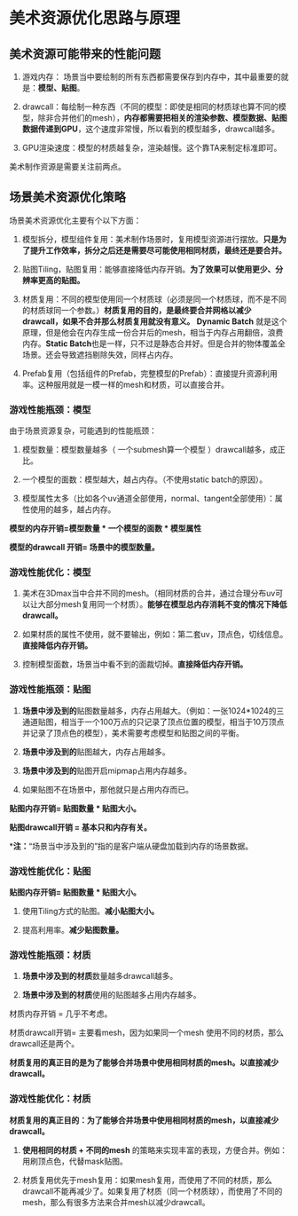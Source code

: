 # 美术资源优化思路与原理

## 美术资源可能带来的性能问题

1. 游戏内存： 场景当中要绘制的所有东西都需要保存到内存中，其中最重要的就是：**模型、贴图**。

2. drawcall：每绘制一种东西（不同的模型：即使是相同的材质球也算不同的模型，除非合并他们的mesh），**内存都需要把相关的渲染参数、模型数据、贴图数据传递到GPU**，这个速度非常慢，所以看到的模型越多，drawcall越多。

3. GPU渲染速度：模型的材质越复杂，渲染越慢。这个靠TA来制定标准即可。

美术制作资源是需要关注前两点。

## 场景美术资源优化策略

场景美术资源优化主要有个以下方面：

1. 模型拆分，模型组件复用：美术制作场景时，复用模型资源进行摆放。**只是为了提升工作效率，拆分之后还是需要尽可能使用相同材质，最终还是要合并。**

2. 贴图Tiling，贴图复用：能够直接降低内存开销。**为了效果可以使用更少、分辨率更高的贴图。**

3. 材质复用：不同的模型使用同一个材质球（必须是同一个材质球，而不是不同的材质球同一个参数。）**材质复用的目的，是最终要合并网格以减少drawcall，如果不合并那么材质复用就没有意义。** **Dynamic Batch** 就是这个原理，但是他会在内存生成一份合并后的mesh，相当于内存占用翻倍，浪费内存。**Static Batch**也是一样，只不过是静态合并好。但是合并的物体覆盖全场景。还会导致遮挡剔除失效，同样占内存。

4. Prefab复用（包括组件的Prefab，完整模型的Prefab）：直接提升资源利用率。这种服用就是一模一样的mesh和材质，可以直接合并。

### 游戏性能瓶颈：模型

由于场景资源复杂，可能遇到的性能瓶颈：

1. 模型数量：模型数量越多（ 一个submesh算一个模型 ）drawcall越多，成正比。

2. 一个模型的面数：模型越大，越占内存。（不使用static batch的原因）。

3. 模型属性太多（比如各个uv通道全部使用，normal、tangent全部使用）：属性使用的越多，越占内存。

**模型的内存开销=模型数量 * 一个模型的面数 * 模型属性**

**模型的drawcall 开销= 场景中的模型数量。**

### 游戏性能优化：模型

1. 美术在3Dmax当中合并不同的mesh。（相同材质的合并，通过合理分布uv可以让大部分mesh复用同一个材质）。**能够在模型总内存消耗不变的情况下降低drawcall。**

2. 如果材质的属性不使用，就不要输出，例如：第二套uv，顶点色，切线信息。**直接降低内存开销。**

3. 控制模型面数，场景当中看不到的面裁切掉。**直接降低内存开销。**



### 游戏性能瓶颈：贴图

1. **场景中涉及到的**贴图数量越多，内存占用越大。（例如：一张1024*1024的三通道贴图，相当于一个100万点的只记录了顶点位置的模型，相当于10万顶点并记录了顶点色的模型），美术需要考虑模型和贴图之间的平衡。

2. **场景中涉及到的**贴图越大，内存占用越多。

3. **场景中涉及到的**贴图开启mipmap占用内存越多。

4. 如果贴图不在场景中，那他就只是占用内存而已。

**贴图内存开销= 贴图数量 * 贴图大小。**

**贴图drawcall开销 = 基本只和内存有关。**

***注：**“场景当中涉及到的”指的是客户端从硬盘加载到内存的场景数据。

### 游戏性能优化：贴图

**贴图内存开销= 贴图数量 * 贴图大小。**

1. 使用Tiling方式的贴图。**减小贴图大小。**

2. 提高利用率。**减少贴图数量。**

### 游戏性能瓶颈：材质

1. **场景中涉及到的材质**数量越多drawcall越多。

2. **场景中涉及到的材质**使用的贴图越多占用内存越多。

材质内存开销 =  几乎不考虑。

材质drawcall开销= 主要看mesh，因为如果同一个mesh 使用不同的材质，那么drawcall还是两个。

**材质复用的真正目的是为了能够合并场景中使用相同材质的mesh。以直接减少drawcall。**

### 游戏性能优化：材质

**材质复用的真正目的：为了能够合并场景中使用相同材质的mesh，以直接减少drawcall。**

1. **使用相同的材质 + 不同的mesh** 的策略来实现丰富的表现，方便合并。例如：用刷顶点色，代替mask贴图。

2. 材质复用优先于mesh复用：如果mesh复用，而使用了不同的材质，那么drawcall不能再减少了。如果复用了材质（同一个材质球），而使用了不同的mesh，那么有很多方法来合并mesh以减少drawcall。